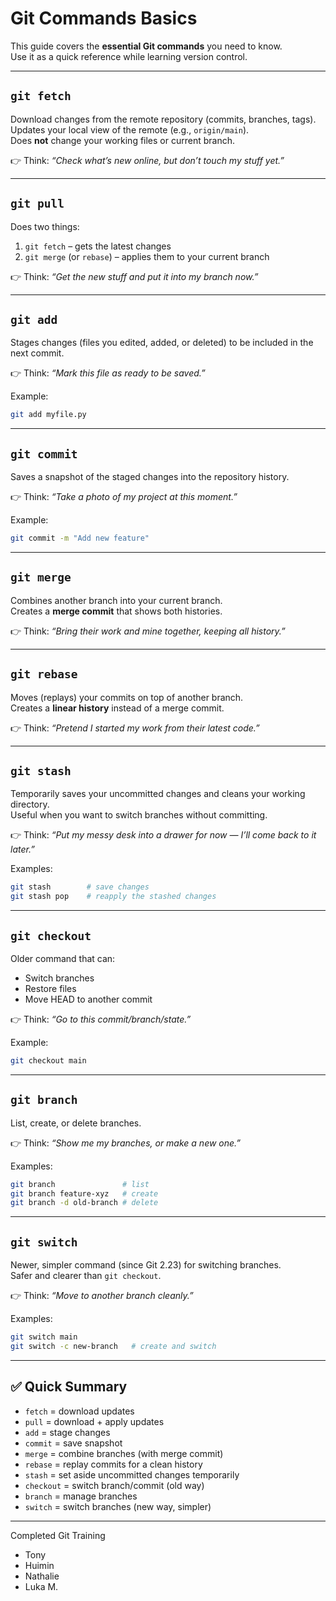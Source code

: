 # Git Commands Basics

This guide covers the **essential Git commands** you need to know.  
Use it as a quick reference while learning version control.

---

## `git fetch`
Download changes from the remote repository (commits, branches, tags).  
Updates your local view of the remote (e.g., `origin/main`).  
Does **not** change your working files or current branch.  

👉 Think: *“Check what’s new online, but don’t touch my stuff yet.”*

---

## `git pull`
Does two things:  
1. `git fetch` – gets the latest changes  
2. `git merge` (or `rebase`) – applies them to your current branch  

👉 Think: *“Get the new stuff and put it into my branch now.”*

---

## `git add`
Stages changes (files you edited, added, or deleted) to be included in the next commit.  

👉 Think: *“Mark this file as ready to be saved.”*

Example:
```bash
git add myfile.py
```

---

## `git commit`
Saves a snapshot of the staged changes into the repository history.  

👉 Think: *“Take a photo of my project at this moment.”*

Example:
```bash
git commit -m "Add new feature"
```

---

## `git merge`
Combines another branch into your current branch.  
Creates a **merge commit** that shows both histories.  

👉 Think: *“Bring their work and mine together, keeping all history.”*

---

## `git rebase`
Moves (replays) your commits on top of another branch.  
Creates a **linear history** instead of a merge commit.  

👉 Think: *“Pretend I started my work from their latest code.”*

---

## `git stash`
Temporarily saves your uncommitted changes and cleans your working directory.  
Useful when you want to switch branches without committing.  

👉 Think: *“Put my messy desk into a drawer for now — I’ll come back to it later.”*

Examples:
```bash
git stash        # save changes
git stash pop    # reapply the stashed changes
```

---

## `git checkout`
Older command that can:
- Switch branches
- Restore files
- Move HEAD to another commit  

👉 Think: *“Go to this commit/branch/state.”*

Example:
```bash
git checkout main
```

---

## `git branch`
List, create, or delete branches.  

👉 Think: *“Show me my branches, or make a new one.”*

Examples:
```bash
git branch               # list
git branch feature-xyz   # create
git branch -d old-branch # delete
```

---

## `git switch`
Newer, simpler command (since Git 2.23) for switching branches.  
Safer and clearer than `git checkout`.  

👉 Think: *“Move to another branch cleanly.”*

Examples:
```bash
git switch main
git switch -c new-branch   # create and switch
```

---

## ✅ Quick Summary
- `fetch` = download updates  
- `pull` = download + apply updates  
- `add` = stage changes  
- `commit` = save snapshot  
- `merge` = combine branches (with merge commit)  
- `rebase` = replay commits for a clean history  
- `stash` = set aside uncommitted changes temporarily  
- `checkout` = switch branch/commit (old way)  
- `branch` = manage branches  
- `switch` = switch branches (new way, simpler)  

---

Completed Git Training
- Tony
- Huimin
- Nathalie
- Luka M.
